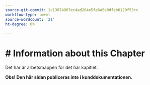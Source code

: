 ```yaml
---
source-git-commit: 1c13874967ec4ad264e5fa6a5e0dfeb6120f53cc
workflow-type: tm+mt
source-wordcount: '21'
ht-degree: 0%

---
```

# # Information about this Chapter

Det här är arbetsmappen för det här kapitlet.

**Obs! Den här sidan publiceras inte i kunddokumentationen.**
